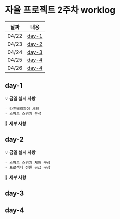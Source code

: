 # 자율 프로젝트 2주차 worklog

|날짜|내용|
|:---:|:---:|
|04/22|[day-1](#day-1)|
|04/23|[day-2](#day-2)|
|04/24|[day-3](#day-3)|
|04/25|[day-4](#day-4)|
|04/26|[day-4](#day-4)|

## day-1

💡 **금일 실시 사항**

    - 라즈베리파이 세팅
    - 스마트 스위치 분석

📜 **세부 사항**

    
## day-2

💡 **금일 실시 사항**

    - 스마트 스위치 제어 구상
    - 프로젝터 전원 공급 구상

📜 **세부 사항**

## day-3


## day-4
